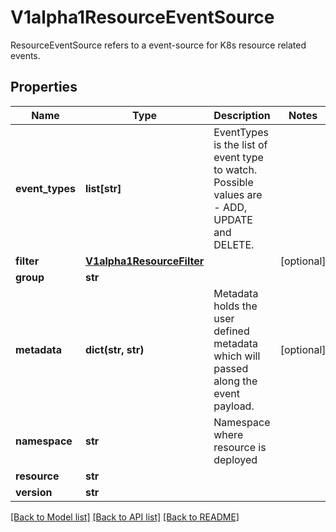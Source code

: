 # V1alpha1ResourceEventSource

ResourceEventSource refers to a event-source for K8s resource related events.
## Properties
Name | Type | Description | Notes
------------ | ------------- | ------------- | -------------
**event_types** | **list[str]** | EventTypes is the list of event type to watch. Possible values are - ADD, UPDATE and DELETE. | 
**filter** | [**V1alpha1ResourceFilter**](V1alpha1ResourceFilter.md) |  | [optional] 
**group** | **str** |  | 
**metadata** | **dict(str, str)** | Metadata holds the user defined metadata which will passed along the event payload. | [optional] 
**namespace** | **str** | Namespace where resource is deployed | 
**resource** | **str** |  | 
**version** | **str** |  | 

[[Back to Model list]](../README.md#documentation-for-models) [[Back to API list]](../README.md#documentation-for-api-endpoints) [[Back to README]](../README.md)


